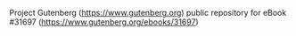 Project Gutenberg (https://www.gutenberg.org) public repository for eBook #31697 (https://www.gutenberg.org/ebooks/31697)
